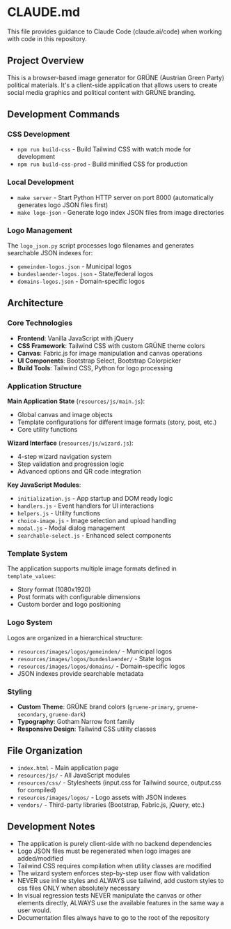 # CLAUDE.md

This file provides guidance to Claude Code (claude.ai/code) when working with code in this repository.

## Project Overview

This is a browser-based image generator for GRÜNE (Austrian Green Party) political materials. It's a client-side application that allows users to create social media graphics and political content with GRÜNE branding.

## Development Commands

### CSS Development

- `npm run build-css` - Build Tailwind CSS with watch mode for development
- `npm run build-css-prod` - Build minified CSS for production

### Local Development

- `make server` - Start Python HTTP server on port 8000 (automatically generates logo JSON files first)
- `make logo-json` - Generate logo index JSON files from image directories

### Logo Management

The `logo_json.py` script processes logo filenames and generates searchable JSON indexes for:

- `gemeinden-logos.json` - Municipal logos
- `bundeslaender-logos.json` - State/federal logos
- `domains-logos.json` - Domain-specific logos

## Architecture

### Core Technologies

- **Frontend**: Vanilla JavaScript with jQuery
- **CSS Framework**: Tailwind CSS with custom GRÜNE theme colors
- **Canvas**: Fabric.js for image manipulation and canvas operations
- **UI Components**: Bootstrap Select, Bootstrap Colorpicker
- **Build Tools**: Tailwind CSS, Python for logo processing

### Application Structure

**Main Application State** (`resources/js/main.js`):

- Global canvas and image objects
- Template configurations for different image formats (story, post, etc.)
- Core utility functions

**Wizard Interface** (`resources/js/wizard.js`):

- 4-step wizard navigation system
- Step validation and progression logic
- Advanced options and QR code integration

**Key JavaScript Modules**:

- `initialization.js` - App startup and DOM ready logic
- `handlers.js` - Event handlers for UI interactions
- `helpers.js` - Utility functions
- `choice-image.js` - Image selection and upload handling
- `modal.js` - Modal dialog management
- `searchable-select.js` - Enhanced select components

### Template System

The application supports multiple image formats defined in `template_values`:

- Story format (1080x1920)
- Post formats with configurable dimensions
- Custom border and logo positioning

### Logo System

Logos are organized in a hierarchical structure:

- `resources/images/logos/gemeinden/` - Municipal logos
- `resources/images/logos/bundeslaender/` - State logos
- `resources/images/logos/domains/` - Domain-specific logos
- JSON indexes provide searchable metadata

### Styling

- **Custom Theme**: GRÜNE brand colors (`gruene-primary`, `gruene-secondary`, `gruene-dark`)
- **Typography**: Gotham Narrow font family
- **Responsive Design**: Tailwind CSS utility classes

## File Organization

- `index.html` - Main application page
- `resources/js/` - All JavaScript modules
- `resources/css/` - Stylesheets (input.css for Tailwind source, output.css for compiled)
- `resources/images/logos/` - Logo assets with JSON indexes
- `vendors/` - Third-party libraries (Bootstrap, Fabric.js, jQuery, etc.)

## Development Notes

- The application is purely client-side with no backend dependencies
- Logo JSON files must be regenerated when logo images are added/modified
- Tailwind CSS requires compilation when utility classes are modified
- The wizard system enforces step-by-step user flow with validation
- NEVER use inline styles and ALWAYS use tailwind, add custom styles to css files ONLY when absolutely necessary
- In visual regression tests NEVER manipulate the canvas or other elements directly, ALWAYS use the available features in the same way a user would.
- Documentation files always have to go to the root of the repository